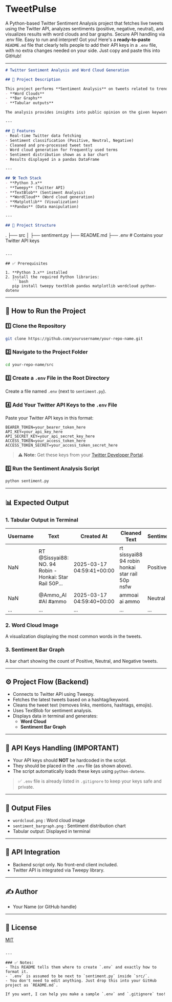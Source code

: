 # TweetPulse
A Python-based Twitter Sentiment Analysis project that fetches live tweets using the Twitter API, analyzes sentiments (positive, negative, neutral), and visualizes results with word clouds and bar graphs. Secure API handling via .env file. Easy to run and interpret!
Got you! Here's a **ready-to-paste** `README.md` file that clearly tells people to add their API keys in a `.env` file, with no extra changes needed on your side. Just copy and paste this into GitHub!

---

```markdown
# Twitter Sentiment Analysis and Word Cloud Generation

## 📌 Project Description

This project performs **Sentiment Analysis** on tweets related to trending topics. It fetches live data from Twitter, analyzes sentiment (positive, neutral, negative), and visualizes the results using:
- **Word Clouds**
- **Bar Graphs**
- **Tabular outputs**

The analysis provides insights into public opinion on the given keywords or hashtags.

---

## 🔧 Features
- Real-time Twitter data fetching
- Sentiment classification (Positive, Neutral, Negative)
- Cleaned and pre-processed tweet text
- Word cloud generation for frequently used terms
- Sentiment distribution shown as a bar chart
- Results displayed in a pandas DataFrame

---

## 🛠️ Tech Stack
- **Python 3.x**
- **Tweepy** (Twitter API)
- **TextBlob** (Sentiment Analysis)
- **WordCloud** (Word cloud generation)
- **Matplotlib** (Visualization)
- **Pandas** (Data manipulation)

---

## 📁 Project Structure

```
.
├── src
│   ├── sentiment.py
├── README.md
├── .env  # Contains your Twitter API keys
```

---

## ✅ Prerequisites

1. **Python 3.x** installed
2. Install the required Python libraries:
   ```bash
   pip install tweepy textblob pandas matplotlib wordcloud python-dotenv
   ```

---

## 🚀 How to Run the Project

### 1️⃣ Clone the Repository
```bash
git clone https://github.com/yourusername/your-repo-name.git
```

### 2️⃣ Navigate to the Project Folder
```bash
cd your-repo-name/src
```

### 3️⃣ Create a `.env` File in the Root Directory
Create a file named `.env` (next to `sentiment.py`).

### 4️⃣ Add Your Twitter API Keys to the `.env` File
Paste your Twitter API keys in this format:

```
BEARER_TOKEN=your_bearer_token_here
API_KEY=your_api_key_here
API_SECRET_KEY=your_api_secret_key_here
ACCESS_TOKEN=your_access_token_here
ACCESS_TOKEN_SECRET=your_access_token_secret_here
```

> ⚠️ **Note:** Get these keys from your [Twitter Developer Portal](https://developer.twitter.com/).

### 5️⃣ Run the Sentiment Analysis Script
```bash
python sentiment.py
```

---

## 📊 Expected Output

### 1. **Tabular Output in Terminal**
| Username | Text | Created At | Cleaned Text | Sentiment |
| -------- | ---- | ---------- | ------------ | --------- |
| NaN | RT @Sissyai88: NO. 94 Robin - Honkai: Star Rail 50P... | 2025-03-17 04:59:41+00:00 | rt sissyai88 94 robin honkai star rail 50p nsfw | Positive |
| NaN | @Ammo_AI #AI #ammo | 2025-03-17 04:59:40+00:00 | ammoai ai ammo | Neutral |
| ... | ... | ... | ... | ... |

### 2. **Word Cloud Image**
A visualization displaying the most common words in the tweets.

### 3. **Sentiment Bar Graph**
A bar chart showing the count of Positive, Neutral, and Negative tweets.

---

## ⚙️ Project Flow (Backend)

- Connects to Twitter API using Tweepy.
- Fetches the latest tweets based on a hashtag/keyword.
- Cleans the tweet text (removes links, mentions, hashtags, emojis).
- Uses TextBlob for sentiment analysis.
- Displays data in terminal and generates:
  - **Word Cloud**
  - **Sentiment Bar Graph**

---

## 🔐 API Keys Handling (IMPORTANT)

- Your API keys should **NOT** be hardcoded in the script.
- They should be placed in the `.env` file (as shown above).
- The script automatically loads these keys using `python-dotenv`.

> ✅ `.env` file is already listed in `.gitignore` to keep your keys safe and private.

---

## 📂 Output Files
- `wordcloud.png` : Word cloud image
- `sentiment_bargraph.png` : Sentiment distribution chart
- Tabular output: Displayed in terminal

---

## 🔗 API Integration
- Backend script only. No front-end client included.
- Twitter API is integrated via Tweepy library.

---

## ✍️ Author
- Your Name (or GitHub handle)

---

## 📄 License
[MIT](LICENSE)
```

---

### ✅ Notes:
- This README tells them where to create `.env` and exactly how to format it.
- `.env` is assumed to be next to `sentiment.py` inside `src/`.
- You don't need to edit anything. Just drop this into your GitHub project as `README.md`.

If you want, I can help you make a sample `.env` and `.gitignore` too!
